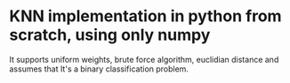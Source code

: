 # KNN implementation in python from scratch, using only numpy

It supports uniform weights, brute force algorithm, euclidian distance and assumes that It's a binary classification problem.
